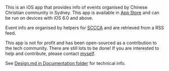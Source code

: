 
This is an iOS app that provides info of events organised by Chinese Christian community in Sydney. This app is available in [App Store](https://itunes.apple.com/us/app/catch-chinese-christian-events/id649820279?mt=8) and can be run on devices with iOS 6.0 and above.

Event info are organised by helpers for [SCCCA](http://www.sccca.org.au) and are retrieved from a RSS feed. 

This app is not for profit and has been open-sourced as a contribution to the tech community. There are still lots to be done! If you are interested to help and contribute, please contact [myself](https://github.com/danie11am).

See [Design.md in Documentation folder](https://github.com/danie11am/SydneyChristianEvents/blob/master/Documentation/Design.md) for technical info.

